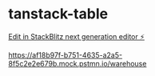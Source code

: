 # tanstack-table

[Edit in StackBlitz next generation editor ⚡️](https://stackblitz.com/~/github.com/naveenkchelluboina/tanstack-table)

https://af18b97f-b751-4635-a2a5-8f5c2e2e679b.mock.pstmn.io/warehouse

